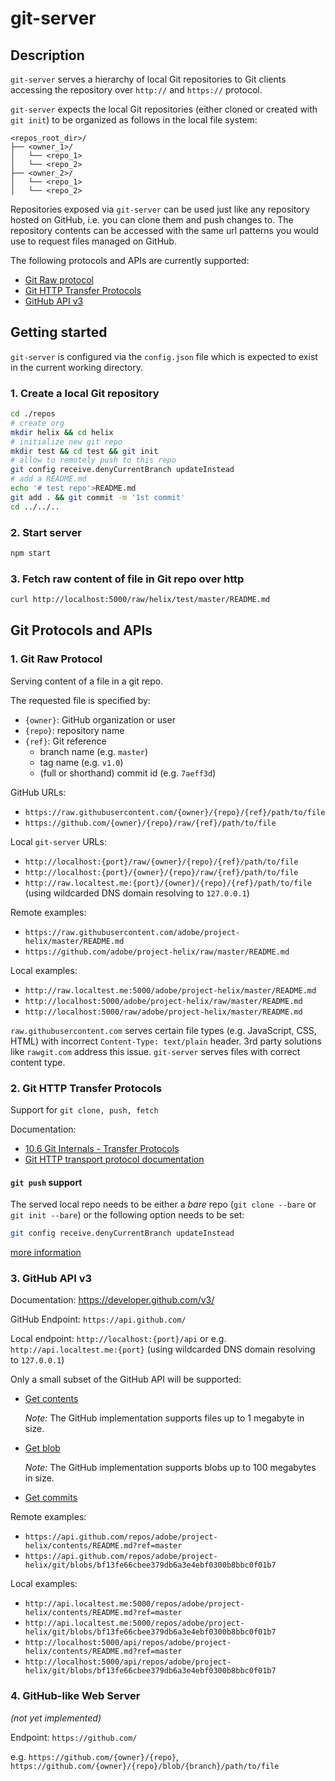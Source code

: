 # git-server

## Description

`git-server` serves a hierarchy of local Git repositories to Git clients accessing the repository over `http://` and `https://` protocol.

`git-server` expects the local Git repositories (either cloned or created with `git init`) to be organized as follows in the local file system:

```ascii
<repos_root_dir>/
├── <owner_1>/
│   └── <repo_1>
│   └── <repo_2>
├── <owner_2>/
│   └── <repo_1>
│   └── <repo_2>
```

Repositories exposed via `git-server` can be used just like any repository hosted on GitHub, 
i.e. you can clone them and push changes to.
The repository contents can be accessed with the same url patterns you would use to request files managed on GitHub.
 
The following protocols and APIs are currently supported:

* [Git Raw protocol](#1-git-raw-protocol)
* [Git HTTP Transfer Protocols](#2-git-http-transfer-protocols)
* [GitHub API v3](#3-github-api-v3)

## Getting started

`git-server` is configured via the `config.json` file which is expected to exist in the current working directory.

### 1. Create a local Git repository

```bash
cd ./repos
# create org
mkdir helix && cd helix
# initialize new git repo 
mkdir test && cd test && git init
# allow to remotely push to this repo
git config receive.denyCurrentBranch updateInstead
# add a README.md
echo '# test repo'>README.md
git add . && git commit -m '1st commit'
cd ../../..
```

### 2. Start server

```bash
npm start
```

### 3. Fetch raw content of file in Git repo over http

```bash
curl http://localhost:5000/raw/helix/test/master/README.md
```

## Git Protocols and APIs

### <a name="raw_prot"></a>1. Git Raw Protocol

Serving content of a file in a git repo.

The requested file is specified by:

* `{owner}`: GitHub organization or user
* `{repo}`: repository name
* `{ref}`: Git reference
  * branch name (e.g. `master`)
  * tag name (e.g. `v1.0`)
  * (full or shorthand) commit id (e.g. `7aeff3d`)

GitHub URLs:

* `https://raw.githubusercontent.com/{owner}/{repo}/{ref}/path/to/file`
* `https://github.com/{owner}/{repo}/raw/{ref}/path/to/file`

Local `git-server` URLs:

* `http://localhost:{port}/raw/{owner}/{repo}/{ref}/path/to/file`
* `http://localhost:{port}/{owner}/{repo}/raw/{ref}/path/to/file`
* `http://raw.localtest.me:{port}/{owner}/{repo}/{ref}/path/to/file` (using wildcarded DNS domain resolving to `127.0.0.1`)

Remote examples:

* `https://raw.githubusercontent.com/adobe/project-helix/master/README.md`
* `https://github.com/adobe/project-helix/raw/master/README.md`

Local examples:

* `http://raw.localtest.me:5000/adobe/project-helix/master/README.md`
* `http://localhost:5000/adobe/project-helix/raw/master/README.md`
* `http://localhost:5000/raw/adobe/project-helix/master/README.md`

`raw.githubusercontent.com` serves certain file types (e.g. JavaScript, CSS, HTML) with incorrect `Content-Type: text/plain` header. 3rd party solutions like `rawgit.com` address this issue. `git-server` serves files with correct content type.

### <a name="xfer_prot"></a>2. Git HTTP Transfer Protocols

Support for `git clone, push, fetch` 

Documentation:
* [10.6 Git Internals - Transfer Protocols](https://git-scm.com/book/en/v2/Git-Internals-Transfer-Protocols)
* [Git HTTP transport protocol documentation](https://github.com/git/git/blob/master/Documentation/technical/http-protocol.txt)

#### `git push` support

The served local repo needs to be either a *bare* repo (`git clone --bare` or `git init --bare`) or the following option needs to be set: 

```bash
git config receive.denyCurrentBranch updateInstead
```

[more information](https://stackoverflow.com/questions/804545/what-is-this-git-warning-message-when-pushing-changes-to-a-remote-repository/28262104#28262104)

### 3. GitHub API v3

Documentation: https://developer.github.com/v3/

GitHub Endpoint: `https://api.github.com/`

Local endpoint: `http://localhost:{port}/api` or e.g. `http://api.localtest.me:{port}` (using wildcarded DNS domain resolving to `127.0.0.1`)

Only a small subset of the GitHub API will be supported:

* [Get contents](https://developer.github.com/v3/repos/contents/#get-contents)

  _Note:_ The GitHub implementation supports files up to 1 megabyte in size.

* [Get blob](https://developer.github.com/v3/git/blobs/#get-a-blob)

  _Note:_ The GitHub implementation supports blobs up to 100 megabytes in size.

* [Get commits](https://developer.github.com/v3/repos/commits/#list-commits-on-a-repository)


Remote examples:

* `https://api.github.com/repos/adobe/project-helix/contents/README.md?ref=master`
* `https://api.github.com/repos/adobe/project-helix/git/blobs/bf13fe66cbee379db6a3e4ebf0300b8bbc0f01b7`

Local examples:

* `http://api.localtest.me:5000/repos/adobe/project-helix/contents/README.md?ref=master`
* `http://api.localtest.me:5000/repos/adobe/project-helix/git/blobs/bf13fe66cbee379db6a3e4ebf0300b8bbc0f01b7`
* `http://localhost:5000/api/repos/adobe/project-helix/contents/README.md?ref=master`
* `http://localhost:5000/api/repos/adobe/project-helix/git/blobs/bf13fe66cbee379db6a3e4ebf0300b8bbc0f01b7`

### 4. GitHub-like Web Server

_(not yet implemented)_

Endpoint: `https://github.com/`

e.g. `https://github.com/{owner}/{repo}`,
     `https://github.com/{owner}/{repo}/blob/{branch}/path/to/file`
